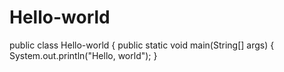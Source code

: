 # Hello-world
public class Hello-world {
  public static void main(String[] args) {
    System.out.println("Hello, world");
    }
